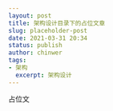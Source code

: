 ```yaml
---
layout: post
title: 架构设计目录下的占位文章
slug: placeholder-post
date: 2021-03-31 20:34
status: publish
author: chinwer
tags:
- 架构
  excerpt: 架构设计
---
```


占位文